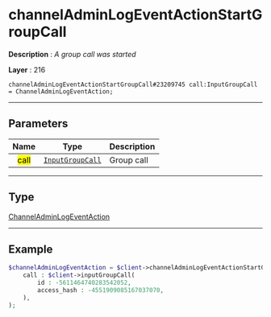 # channelAdminLogEventActionStartGroupCall

**Description** : *A group call was started*

**Layer** : 216

```tl
channelAdminLogEventActionStartGroupCall#23209745 call:InputGroupCall = ChannelAdminLogEventAction;
```

---

## Parameters

| Name | Type | Description |
| :---: | :---: | :--- |
| <mark>call</mark> | [`InputGroupCall`](type/InputGroupCall) | Group call |

---

## Type

[ChannelAdminLogEventAction](type/ChannelAdminLogEventAction)

---

## Example

```php
$channelAdminLogEventAction = $client->channelAdminLogEventActionStartGroupCall(
	call : $client->inputGroupCall(
		id : -5611464740283542052,
		access_hash : -4551909085167037070,
	),
);
```